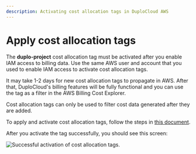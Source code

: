 ```yaml
---
description: Activating cost allocation tags in DuploCloud AWS
---
```


# Apply cost allocation tags

The **duplo-project** cost allocation tag must be activated after you enable IAM access to billing data. Use the same AWS user and account that you used to enable IAM access to activate cost allocation tags.

It may take 1-2 days for new cost allocation tags to propagate in AWS. After that, DuploCloud's billing features will be fully functional and you can use the tag as a filter in the AWS Billing Cost Explorer.

Cost allocation tags can only be used to filter cost data generated after they are added.

To apply and activate cost allocation tags, follow the steps in [this document](https://docs.aws.amazon.com/awsaccountbilling/latest/aboutv2/activating-tags.html).

After you activate the tag successfully, you should see this screen:&#x20;

![Successful activation of cost allocation tags.](../../../.gitbook/assets/cost-tags.png)
